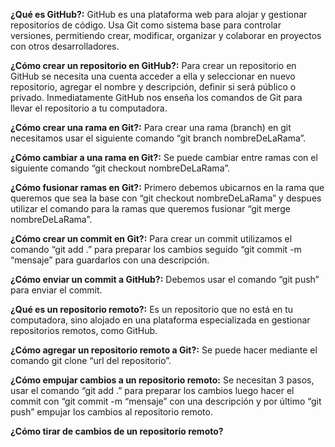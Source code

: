 **¿Qué es GitHub?:** GitHub es una plataforma web para alojar y gestionar repositorios de código. Usa Git como sistema base para controlar versiones, permitiendo crear, modificar, organizar y colaborar en proyectos con otros desarrolladores.

**¿Cómo crear un repositorio en GitHub?:** Para crear un repositorio en GitHub se necesita una cuenta acceder a ella y seleccionar en nuevo repositorio, agregar el nombre y descripción, definir si será público o privado. Inmediatamente GitHub nos enseña los comandos de Git para llevar el repositorio a tu computadora.

**¿Cómo crear una rama en Git?:** Para crear una rama (branch) en git necesitamos usar el siguiente comando “git branch nombreDeLaRama”.

**¿Cómo cambiar a una rama en Git?:** Se puede cambiar entre ramas con el siguiente comando “git checkout nombreDeLaRama”.

**¿Cómo fusionar ramas en Git?:** Primero debemos ubicarnos en la rama que queremos que sea la base con “git checkout nombreDeLaRama” y despues utilizar el comando para la ramas que queremos fusionar “git merge nombreDeLaRama”.

**¿Cómo crear un commit en Git?:** Para crear un commit utilizamos el comando “git add .” para preparar los cambios seguido “git commit -m “mensaje” para guardarlos con una descripción.

**¿Cómo enviar un commit a GitHub?:** Debemos usar el comando “git push” para enviar el commit.

**¿Qué es un repositorio remoto?:** Es un repositorio que no está en tu computadora, sino alojado en una plataforma especializada en gestionar repositorios remotos, como GitHub.

**¿Cómo agregar un repositorio remoto a Git?:** Se puede hacer mediante el comando
git clone “url del repositorio”.

**¿Cómo empujar cambios a un repositorio remoto:** Se necesitan 3 pasos, usar el comando “git add .” para preparar los cambios luego hacer el commit con “git commit -m “mensaje” con una descripción y por último “git push” empujar los cambios al repositorio remoto.

**¿Cómo tirar de cambios de un repositorio remoto?**
